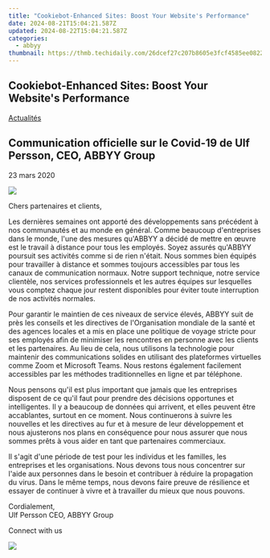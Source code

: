 ```yaml
---
title: "Cookiebot-Enhanced Sites: Boost Your Website's Performance"
date: 2024-08-21T15:04:21.587Z
updated: 2024-08-22T15:04:21.587Z
categories:
  - abbyy
thumbnail: https://thmb.techidaily.com/26dcef27c207b8605e3fcf4585ee0822110eeb8a794c85ff8e27071c7786d452.jpg
---
```


## Cookiebot-Enhanced Sites: Boost Your Website's Performance

[Actualités](https://tools.techidaily.com/abbyy/products/)

## Communication officielle sur le Covid-19 de Ulf Persson, CEO, ABBYY Group

23 mars 2020

![](https://content.abbyy.com/-/media/project/abbyy/abbyy/branchtemplates/shutterstock_1272462163_1296-x-729.jpg?h=729&iar=0&w=1296)

Chers partenaires et clients,

Les dernières semaines ont apporté des développements sans précédent à nos communautés et au monde en général. Comme beaucoup d'entreprises dans le monde, l'une des mesures qu'ABBYY a décidé de mettre en œuvre est le travail à distance pour tous les employés. Soyez assurés qu'ABBYY poursuit ses activités comme si de rien n'était. Nous sommes bien équipés pour travailler à distance et sommes toujours accessibles par tous les canaux de communication normaux. Notre support technique, notre service clientèle, nos services professionnels et les autres équipes sur lesquelles vous comptez chaque jour restent disponibles pour éviter toute interruption de nos activités normales.

Pour garantir le maintien de ces niveaux de service élevés, ABBYY suit de près les conseils et les directives de l'Organisation mondiale de la santé et des agences locales et a mis en place une politique de voyage stricte pour ses employés afin de minimiser les rencontres en personne avec les clients et les partenaires. Au lieu de cela, nous utilisons la technologie pour maintenir des communications solides en utilisant des plateformes virtuelles comme Zoom et Microsoft Teams. Nous restons également facilement accessibles par les méthodes traditionnelles en ligne et par téléphone.

Nous pensons qu'il est plus important que jamais que les entreprises disposent de ce qu'il faut pour prendre des décisions opportunes et intelligentes. Il y a beaucoup de données qui arrivent, et elles peuvent être accablantes, surtout en ce moment. Nous continuerons à suivre les nouvelles et les directives au fur et à mesure de leur développement et nous ajusterons nos plans en conséquence pour nous assurer que nous sommes prêts à vous aider en tant que partenaires commerciaux.

Il s'agit d'une période de test pour les individus et les familles, les entreprises et les organisations. Nous devons tous nous concentrer sur l'aide aux personnes dans le besoin et contribuer à réduire la propagation du virus. Dans le même temps, nous devons faire preuve de résilience et essayer de continuer à vivre et à travailler du mieux que nous pouvons.

Cordialement,  
Ulf Persson CEO, ABBYY Group

Connect with us

<ins class="adsbygoogle"
     style="display:block"
     data-ad-format="autorelaxed"
     data-ad-client="ca-pub-7571918770474297"
     data-ad-slot="1223367746"></ins>



<ins class="adsbygoogle"
     style="display:block"
     data-ad-client="ca-pub-7571918770474297"
     data-ad-slot="8358498916"
     data-ad-format="auto"
     data-full-width-responsive="true"></ins>

<!-- affiliate ads begin -->
<a href="https://store.massmailsoftware.com/order/checkout.php?PRODS=1300375&QTY=1&AFFILIATE=108875&CART=1"><img src="https://secure.avangate.com/images/merchant/dc87c13749315c7217cdc4ac692e704c/banera_for_partners-15_%281%29.jpg" border="0"></a>
<!-- affiliate ads end -->